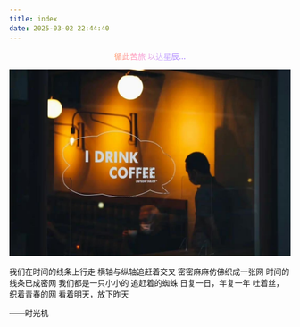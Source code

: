 ```yaml
---
title: index
date: 2025-03-02 22:44:40
---
```



<p style="text-align: center;"><span style="background: linear-gradient(to right, #ff9966, #ff99cc, #ccb3ff, #9966ff);-webkit-background-clip: text;color: transparent;"> 循此苦旅 以达星辰... </span></p>

![image](/images/coffee.jpg)

<div class="circle-blue">

我们在时间的线条上行走
横轴与纵轴追赶着交叉
密密麻麻仿佛织成一张网
时间的线条已成密网
我们都是一只小小的
追赶着的蜘蛛
日复一日，年复一年
吐着丝，织着青春的网
看着明天，放下昨天

 ——时光机

</div>